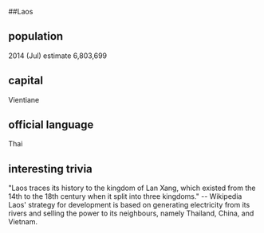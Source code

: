 ##Laos
## population
2014 (Jul) estimate 6,803,699

## capital
Vientiane


## official language
Thai

## interesting trivia
"Laos traces its history to the kingdom of Lan Xang, which existed from the 14th to the 18th century when it split into three kingdoms." -- Wikipedia
Laos' strategy for development is based on generating electricity from its rivers and selling the power to its neighbours, namely Thailand, China, and Vietnam.
